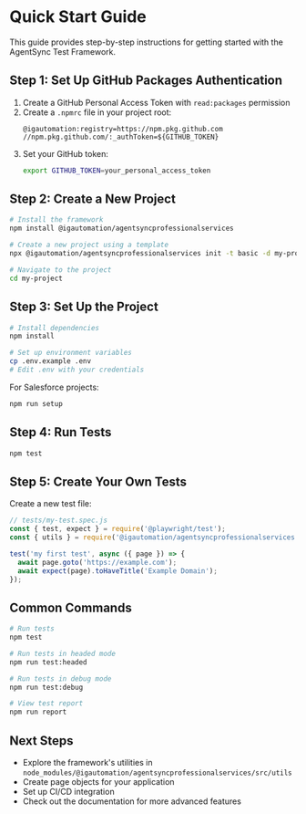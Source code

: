 # Quick Start Guide

This guide provides step-by-step instructions for getting started with the AgentSync Test Framework.

## Step 1: Set Up GitHub Packages Authentication

1. Create a GitHub Personal Access Token with `read:packages` permission
2. Create a `.npmrc` file in your project root:
   ```
   @igautomation:registry=https://npm.pkg.github.com
   //npm.pkg.github.com/:_authToken=${GITHUB_TOKEN}
   ```
3. Set your GitHub token:
   ```bash
   export GITHUB_TOKEN=your_personal_access_token
   ```

## Step 2: Create a New Project

```bash
# Install the framework
npm install @igautomation/agentsyncprofessionalservices

# Create a new project using a template
npx @igautomation/agentsyncprofessionalservices init -t basic -d my-project

# Navigate to the project
cd my-project
```

## Step 3: Set Up the Project

```bash
# Install dependencies
npm install

# Set up environment variables
cp .env.example .env
# Edit .env with your credentials
```

For Salesforce projects:
```bash
npm run setup
```

## Step 4: Run Tests

```bash
npm test
```

## Step 5: Create Your Own Tests

Create a new test file:

```javascript
// tests/my-test.spec.js
const { test, expect } = require('@playwright/test');
const { utils } = require('@igautomation/agentsyncprofessionalservices');

test('my first test', async ({ page }) => {
  await page.goto('https://example.com');
  await expect(page).toHaveTitle('Example Domain');
});
```

## Common Commands

```bash
# Run tests
npm test

# Run tests in headed mode
npm run test:headed

# Run tests in debug mode
npm run test:debug

# View test report
npm run report
```

## Next Steps

- Explore the framework's utilities in `node_modules/@igautomation/agentsyncprofessionalservices/src/utils`
- Create page objects for your application
- Set up CI/CD integration
- Check out the documentation for more advanced features